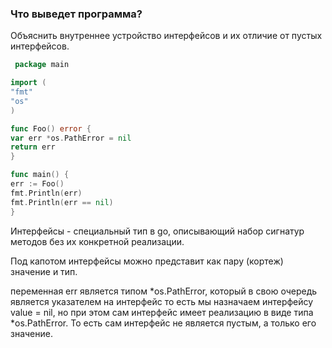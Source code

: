 ### Что выведет программа?

Объяснить внутреннее устройство интерфейсов и их отличие от пустых интерфейсов.

```go
 package main

import (
"fmt"
"os"
)

func Foo() error {
var err *os.PathError = nil
return err
}

func main() {
err := Foo()
fmt.Println(err)
fmt.Println(err == nil)
}
```


Интерфейсы - специальный тип в go, описывающий набор сигнатур методов без их конкретной реализации.

Под капотом интерфейсы можно представит как пару (кортеж) значение и тип.

переменная err является типом *os.PathError, который в свою очередь является указателем на интерфейс
то есть мы назначаем интерфейсу value = nil, но при этом сам интерфейс имеет реализацию в виде типа *os.PathError.
То есть сам интерфейс не является пустым, а только его значение.

